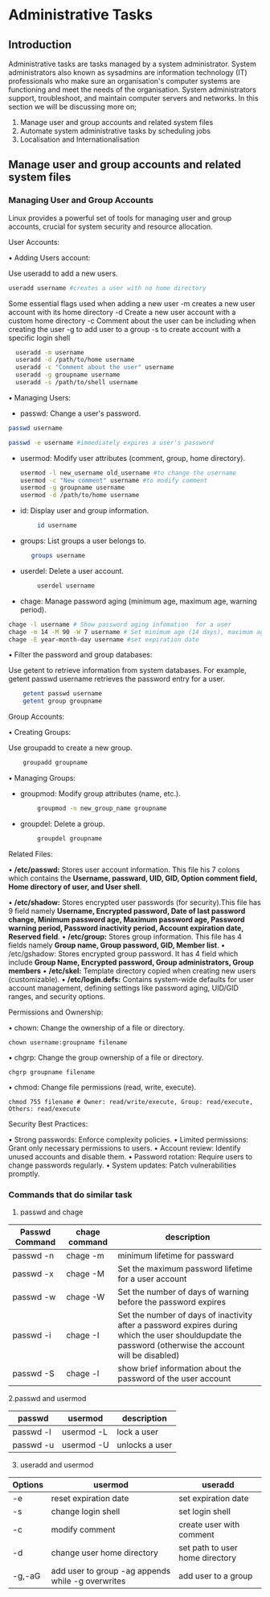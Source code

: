 # Administrative Tasks
## Introduction
Administrative tasks are tasks managed by a system administrator. System administrators also known as sysadmins are information technology (IT) professionals who make sure an organisation's computer systems are functioning and meet the needs of the organisation. System administrators support, troubleshoot, and maintain computer servers and networks. 
In this section we will be discussing more on;
1. Manage user and group accounts and related system files
1. Automate system administrative tasks by scheduling jobs
1. Localisation and Internationalisation
## Manage user and group accounts and related system files
### Managing User and Group Accounts 

Linux provides a powerful set of tools for managing user and group accounts, crucial for system security and resource allocation. 

User Accounts:

• Adding Users account:

  Use useradd to add a new users.

  ```sh 
  useradd username #creates a user with no home directory
  ``` 
  Some essential flags used when adding a new user
  -m creates a new user account with its home directory
  -d Create a new user account with a custom home directory
  -c Comment about the user can be including when creating the user
  -g to add user to a group
  -s to create account with a specific login shell
```sh
  useradd -m username 
  useradd -d /path/to/home username 
  useradd -c "Comment about the user" username 
  useradd -g groupname username 
  useradd -s /path/to/shell username 
  ```
  

• Managing Users:

  * passwd: Change a user's password.

   ```sh
   passwd username
   ``` 
   ```sh
   passwd -e username #immediately expires a user's password
   ```

  * usermod: Modify user attributes (comment, group, home directory).

    ```sh
    usermod -l new_username old_username #to change the username
    usermod -c "New comment" username #to modify comment
    usermod -g groupname username    
    usermod -d /path/to/home username
    ```
    

  * id: Display user and group information.
```sh
        id username
```
    

  * groups: List groups a user belongs to.

     ```sh
        groups username
    ```

  * userdel: Delete a user account.
```sh
        userdel username
 ```   

  * chage: Manage password aging (minimum age, maximum age, warning period).

 ```sh 
 chage -l username # Show password aging infomation  for a user
 chage -m 14 -M 90 -W 7 username # Set minimum age (14 days), maximum age (90 days), and warning period (7 days) 
 chage -E year-month-day username #set expiration date 
 ```   
• Filter the password and group databases:

  Use getent to retrieve information from system databases. For example, getent passwd username retrieves the password entry for a user. 
```sh
    getent passwd username
    getent group groupname 
 ``` 
  

Group Accounts:

• Creating Groups:

  Use groupadd to create a new group.

```sh
    groupadd groupname
``` 

• Managing Groups: 

  * groupmod: Modify group attributes (name, etc.).
```sh
        groupmod -n new_group_name groupname
```    

  * groupdel: Delete a group.
```sh
        groupdel groupname
```    

Related Files:

• **/etc/passwd:** Stores user account information. This file his 7 colons which contains the **Username, passward, UID, GID, Option comment field, Home directory of user, and User shell**.

• **/etc/shadow:** Stores encrypted user passwords (for security).This file has 9 field namely **Username, Encrypted password, Date of last password change, Minimum password age, Maximum password age, Password warning period, Password inactivity period, Account expiration date, Reserved field**.
• **/etc/group:** Stores group information. This file has 4 fields namely **Group name, Group password, GID, Member list**.
• /etc/gshadow: Stores encrypted group password. It has 4 field which include **Group Name, Encrypted password, Group administrators, Group members**
• **/etc/skel:** Template directory copied when creating new users (customizable).
• **/etc/login.defs:** Contains system-wide defaults for user account management, defining settings like password aging, UID/GID ranges, and security options.

Permissions and Ownership:

• chown: Change the ownership of a file or directory.

    chown username:groupname filename
  

• chgrp: Change the group ownership of a file or directory.

    chgrp groupname filename
  

• chmod: Change file permissions (read, write, execute).

    chmod 755 filename # Owner: read/write/execute, Group: read/execute, Others: read/execute
  

Security Best Practices:

• Strong passwords: Enforce complexity policies.
• Limited permissions: Grant only necessary permissions to users.
• Account review: Identify unused accounts and disable them.
• Password rotation: Require users to change passwords regularly.
• System updates: Patch vulnerabilities promptly.

### Commands that do similar task 
1. passwd and chage

|Passwd Command   |   chage command    |description|
|-----------------|--------------------|-----------|        
|   passwd -n              |  chage -m                  |minimum lifetime for passward|
|  passwd -x               |   chage -M                 |Set the maximum password lifetime for a user account|
|   passwd -w              |      chage -W              |Set the number of days of warning before the password expires 
|   passwd -i              |   chage -I                 |Set the number of days of inactivity after a password expires during which the user shouldupdate the password (otherwise the account will be disabled)|
|  passwd -S               | chage -l                   |show brief information about the password of the user account

2.passwd and usermod

|passwd  |usermod  |description
|--------|---------|----------|
| passwd -l                | usermod -L                   |lock a user
|passwd -u| usermod -U|unlocks a user
3. useradd and usermod 

|Options    |usermod |useradd       |
|-----------|--------|--------------| 
|-e        |  reset expiration date      |set expiration date              | 
| -s        | change login shell       |   set login shell           | 
|       -c       | modify comment       | create user with comment             |
|           -d   |  change user home directory      |set path to user home directory              | 
|    -g,-aG      |add user to group -ag appends while -g overwrites        | add user to a group             |  

